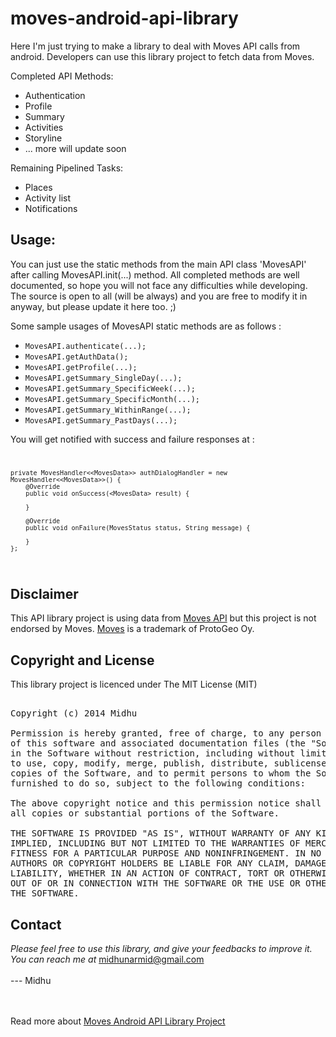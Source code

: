 moves-android-api-library
=========================

Here I'm just trying to make a library to deal with Moves API calls from android. Developers can use this library project to fetch data from Moves. 

Completed API Methods:
  + Authentication
  + Profile
  + Summary
  + Activities
  + Storyline
  + ... more will update soon

Remaining Pipelined Tasks:
  + Places
  + Activity list
  + Notifications

Usage:
------
You can just use the static methods from the main API class 'MovesAPI' after calling MovesAPI.init(...) method.
All completed methods are well documented, so hope you will not face any difficulties while developing.
The source is open to all (will be always) and you are free to modify it in anyway, but please update it here too. ;)

Some sample usages of MovesAPI static methods are as follows :
  * <code>MovesAPI.authenticate(...);</code>
  * <code>MovesAPI.getAuthData();</code>
  * <code>MovesAPI.getProfile(...);</code>
  * <code>MovesAPI.getSummary_SingleDay(...);</code>
  * <code>MovesAPI.getSummary_SpecificWeek(...);</code>
  * <code>MovesAPI.getSummary_SpecificMonth(...);</code>
  * <code>MovesAPI.getSummary_WithinRange(...);</code>
  * <code>MovesAPI.getSummary_PastDays(...);</code>

You will get notified with success and failure responses at :
<code>

	private MovesHandler<<MovesData>> authDialogHandler = new MovesHandler<<MovesData>>() {
		@Override
		public void onSuccess(<MovesData> result) {
		
		}
		
		@Override
		public void onFailure(MovesStatus status, String message) {
		
		}
	};
	
</code>

Disclaimer
----------
This API library project is using data from <a href="https://dev.moves-app.com/docs/api">Moves API</a> but this project is not endorsed by Moves. <a href="http://www.moves-app.com/">Moves</a> is a trademark of ProtoGeo Oy.

Copyright and License
---------------------
This library project is licenced under The MIT License (MIT)
<br>
<pre>

Copyright (c) 2014 Midhu

Permission is hereby granted, free of charge, to any person obtaining a copy
of this software and associated documentation files (the "Software"), to deal
in the Software without restriction, including without limitation the rights
to use, copy, modify, merge, publish, distribute, sublicense, and/or sell
copies of the Software, and to permit persons to whom the Software is
furnished to do so, subject to the following conditions:

The above copyright notice and this permission notice shall be included in
all copies or substantial portions of the Software.

THE SOFTWARE IS PROVIDED "AS IS", WITHOUT WARRANTY OF ANY KIND, EXPRESS OR
IMPLIED, INCLUDING BUT NOT LIMITED TO THE WARRANTIES OF MERCHANTABILITY,
FITNESS FOR A PARTICULAR PURPOSE AND NONINFRINGEMENT. IN NO EVENT SHALL THE
AUTHORS OR COPYRIGHT HOLDERS BE LIABLE FOR ANY CLAIM, DAMAGES OR OTHER
LIABILITY, WHETHER IN AN ACTION OF CONTRACT, TORT OR OTHERWISE, ARISING FROM,
OUT OF OR IN CONNECTION WITH THE SOFTWARE OR THE USE OR OTHER DEALINGS IN
THE SOFTWARE.
</pre>

Contact
-------
<i>Please feel free to use this library, and give your feedbacks to improve it. You can reach me at </i> midhunarmid@gmail.com
<br><br>--- Midhu

<br><br>
Read more about <a href="http://midhunarmid.github.io/moves-android-api-library/">Moves Android API Library Project</a>
<br><br>
